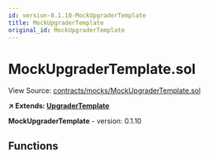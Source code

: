 ```yaml
---
id: version-0.1.10-MockUpgraderTemplate
title: MockUpgraderTemplate
original_id: MockUpgraderTemplate
---
```


# MockUpgraderTemplate.sol

View Source: [contracts/mocks/MockUpgraderTemplate.sol](../../contracts/mocks/MockUpgraderTemplate.sol)

**↗ Extends: [UpgraderTemplate](UpgraderTemplate.md)**

**MockUpgraderTemplate** - version: 0.1.10

## Functions

